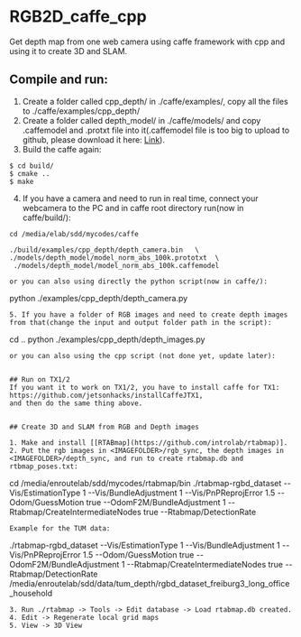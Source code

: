 
# RGB2D_caffe_cpp
Get depth map from one web camera using caffe framework with cpp and using it to create 3D and SLAM.

## Compile and run:

1. Create a folder called cpp_depth/ in ./caffe/examples/, copy all the files to ./caffe/examples/cpp_depth/
2. Create a folder called depth_model/ in ./caffe/models/ and copy .caffemodel and .protxt file into it(.caffemodel file is too big to upload to github, please download it here: [Link](https://drive.google.com/drive/folders/1TnzjYybQYphd__v5XESVjs9_EOXt6ZWT?usp=sharing)).
3. Build the caffe again:
```
$ cd build/
$ cmake ..
$ make
```
4. If you have a camera and need to run in real time, connect your webcamera to the PC and in caffe root directory run(now in caffe/build/):
```
cd /media/elab/sdd/mycodes/caffe

./build/examples/cpp_depth/depth_camera.bin   \
./models/depth_model/model_norm_abs_100k.prototxt  \
 ./models/depth_model/model_norm_abs_100k.caffemodel 

or you can also using directly the python script(now in caffe/):
```
python ./examples/cpp_depth/depth_camera.py
```
5. If you have a folder of RGB images and need to create depth images from that(change the input and output folder path in the script):
```
cd ..
python ./examples/cpp_depth/depth_images.py
```
or you can also using the cpp script (not done yet, update later):
```

```

## Run on TX1/2
If you want it to work on TX1/2, you have to install caffe for TX1: https://github.com/jetsonhacks/installCaffeJTX1,
and then do the same thing above.


## Create 3D and SLAM from RGB and Depth images

1. Make and install [[RTABmap](https://github.com/introlab/rtabmap)].
2. Put the rgb images in <IMAGEFOLDER>/rgb_sync, the depth images in <IMAGEFOLDER>/depth_sync, and run to create rtabmap.db and rtbmap_poses.txt:
```
cd /media/enroutelab/sdd/mycodes/rtabmap/bin
./rtabmap-rgbd_dataset        --Vis/EstimationType 1       --Vis/BundleAdjustment 1       --Vis/PnPReprojError 1.5       --Odom/GuessMotion true       --OdomF2M/BundleAdjustment 1       --Rtabmap/CreateIntermediateNodes true       --Rtabmap/DetectionRate     <IMAGEFOLDER>
```
Example for the TUM data:
```
 ./rtabmap-rgbd_dataset        --Vis/EstimationType 1       --Vis/BundleAdjustment 1       --Vis/PnPReprojError 1.5       --Odom/GuessMotion true       --OdomF2M/BundleAdjustment 1       --Rtabmap/CreateIntermediateNodes true       --Rtabmap/DetectionRate     /media/enroutelab/sdd/data/tum_depth/rgbd_dataset_freiburg3_long_office_household
```
3. Run ./rtabmap -> Tools -> Edit database -> Load rtabmap.db created.
4. Edit -> Regenerate local grid maps
5. View -> 3D View


